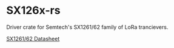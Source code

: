 # SX126x-rs
Driver crate for Semtech's SX1261/62 family of LoRa trancievers. 

[SX1261/62 Datasheet](https://drive.google.com/file/d/1_Fcxab7j0AaavaMOK3st-larq5S1oWow/view?usp=sharing)